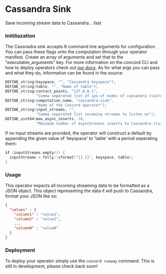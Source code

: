 # Cassandra Sink
Save incoming stream data to Cassandra... fast

### Initiliazation 

The Cassnadra sink accepts 6 command line arguments for configuration. You can pass
these flags onto the computation through your operator manifest. Create an array of
arguments and set that to the "executable_arguments" key. For more information on
the concord CLI and how to deploy operators check out
[our docs](http://concord.io/docs/tutorials/cli.html#computation-json-manifest).
As for what args you can pass and what they do, information can be found in the source:

```cpp
DEFINE_string(keyspace, "", "Cassandra keyspace");
DEFINE_string(table, "", "Name of table");
DEFINE_string(contact_points, "127.0.0.1",
              "Comma seperated list of ips of nodes of cassandra cluster");
DEFINE_string(computation_name, "cassandra-sink",
              "Name of the Concord operator");
DEFINE_string(input_streams, "",
              "Comma seperated list incoming streams to listen on");
DEFINE_uint64(max_async_inserts, 10,
              "Maximum number of asynchronous inserts to Cassandra cluster");
```

If no input streams are provided, the operator will construct a default by appending
the given value of 'keyspace' to 'table' with a period seperating them: 

```cpp
if (inputStreams.empty()) {
  inputStreams = folly::sformat("{}.{}", keyspace, table);
}
```

### Usage

This operator expects all incoming streaming data to be formatted as a JSON object. This object
representing the data it will push to Cassandra, format your JSON like so:

```json
{
  "values" : {
    "column1" : "value1",
    "column2" : "value2",
    ...
    "columnN" : "valueN"
  }
}
```

### Deployment

To deploy your operator simply use the `concord runway` command. This is still in development, please
check back soon!

